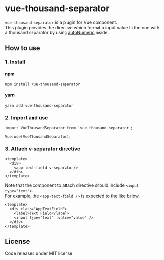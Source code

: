# vue-thousand-separator
`vue-thousand-separator` is a plugin for Vue component.<br>
This plugin provides the directive which format a input value to the one with a thousand separator by using [autoNumeric](https://github.com/autoNumeric/autoNumeric) inside.

## How to use
### 1. Install
#### npm
`npm install vue-thousand-separator`

#### yarn
`yarn add vue-thousand-separator`

### 2. Import and use

```
import VueThousandSeparator from 'vue-thousand-separator';

Vue.use(VueThousandSeparator);
```

### 3. Attach v-separator directive

```
<template>
  <div>
    <app-text-field v-separator/>
  </dib>
</template>
```

Note that the component to attach directive should include `<input type="text">`.<br>
For example, the `<app-text-field />` is expected to the like below.

```
<template>
  <div class="AppTextField">
    <label>Text Field</label>
    <input type="text" :value="value" />
  </div>
</template>
```

## License
Code released under MIT license.

